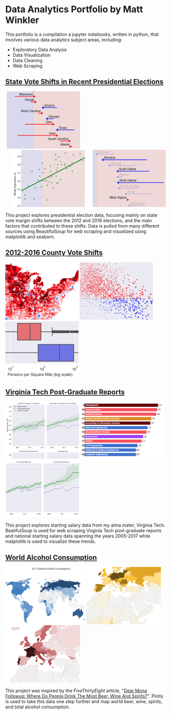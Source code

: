 # Data Analytics Portfolio by Matt Winkler
This portfolio is a compilation a jupyter notebooks, written in python, that involves various data analytics subject areas, including:
* Exploratory Data Analysis
* Data Visualization
* Data Cleaning
* Web Scraping
<h2><a href="https://nbviewer.jupyter.org/github/MWdataanalytics/Data_Analytics_Portfolio/blob/master/Data%20Projects/State%20Vote%20Shifts/State_Vote_Shifts_in_Recent_Presidential_Elections.ipynb">State Vote Shifts in Recent Presidential Elections</a></h2>

<img src="https://github.com/MWdataanalytics/Data_Analytics_Portfolio/blob/master/Data%20Projects/State%20Vote%20Shifts/Sample%20Images/State_2.png" width="230" height="180" alt="sample_1" hspace="5">       <img src="https://github.com/MWdataanalytics/Data_Analytics_Portfolio/blob/master/Data%20Projects/State%20Vote%20Shifts/Sample%20Images/State_3.png" width="230" height="180" alt="sample_2" hspace="20">       <img src="https://github.com/MWdataanalytics/Data_Analytics_Portfolio/blob/master/Data%20Projects/State%20Vote%20Shifts/Sample%20Images/State_1.png" width="230" height="180" alt="sample_3">


This project explores presidential election data, focusing mainly on state vote margin shifts between the 2012 and 2016 elections, and the main factors that contributed to these shifts. Data is pulled from many different sources using BeautifulSoup for web scraping and visualized using matplotlib and seaborn.

<h2><a href="https://nbviewer.jupyter.org/github/MWdataanalytics/Data_Analytics_Portfolio/blob/master/Data%20Projects/County%20Vote%20Shifts/2012-2016_County_Vote_Shifts.ipynb">2012-2016 County Vote Shifts</a></h2>

<img src="https://github.com/MWdataanalytics/Data_Analytics_Portfolio/blob/master/Data%20Projects/County%20Vote%20Shifts/Sample%20Images/County_3.png" width="230" height="180" alt="sample_1">       <img src="https://github.com/MWdataanalytics/Data_Analytics_Portfolio/blob/master/Data%20Projects/County%20Vote%20Shifts/Sample%20Images/County_1.png" width="230" height="180" alt="sample_2">       <img src="https://github.com/MWdataanalytics/Data_Analytics_Portfolio/blob/master/Data%20Projects/County%20Vote%20Shifts/Sample%20Images/County_2.png" width="230" height="180" alt="sample_3">



<h2><a href="https://nbviewer.jupyter.org/github/MWdataanalytics/Data_Analytics_Portfolio/blob/master/Data%20Projects/VT%20Post-Grad%20Reports/Virginia_Tech_Post-Graduation_Reports.ipynb">Virginia Tech Post-Graduate Reports</a></h2>

<img src="https://github.com/MWdataanalytics/Data_Analytics_Portfolio/blob/master/Data%20Projects/VT%20Post-Grad%20Reports/Sample%20Images/VT_3.png" width="235" height="180" alt="sample_1">       <img src="https://github.com/MWdataanalytics/Data_Analytics_Portfolio/blob/master/Data%20Projects/VT%20Post-Grad%20Reports/Sample%20Images/VT_4.png" width="255" height="175" alt="sample_2">       <img src="https://github.com/MWdataanalytics/Data_Analytics_Portfolio/blob/master/Data%20Projects/VT%20Post-Grad%20Reports/Sample%20Images/VT_2.png" width="235" height="180" alt="sample_3">


This project explores starting salary data from my alma mater, Virginia Tech. BeatifulSoup is used for web scraping Virginia Tech post-graduate reports and national starting salary data spanning the years 2005-2017 while matplotlib is used to visualize these trends. 


<h2><a href="https://nbviewer.jupyter.org/github/MWdataanalytics/Data_Analytics_Portfolio/blob/master/Data%20Projects/World%20Alcohol%20Consumption/World_Alcohol_Consumption.ipynb">World Alcohol Consumption</a></h2>

<img src="https://github.com/MWdataanalytics/Data_Analytics_Portfolio/blob/master/Data%20Projects/World%20Alcohol%20Consumption/Sample%20Images/World_1.png" width="250" height="180" alt="sample_1">   <img src="https://github.com/MWdataanalytics/Data_Analytics_Portfolio/blob/master/Data%20Projects/World%20Alcohol%20Consumption/Sample%20Images/World_2.png" width="235" height="180" alt="sample_2">   <img src="https://github.com/MWdataanalytics/Data_Analytics_Portfolio/blob/master/Data%20Projects/World%20Alcohol%20Consumption/Sample%20Images/World_3.png" width="235" height="180" alt="sample_3">

This project was inspired by the <i>FiveThirtyEight</i> article, "<a href="https://fivethirtyeight.com/features/dear-mona-followup-where-do-people-drink-the-most-beer-wine-and-spirits/">Dear Mona Followup: Where Do People Drink The Most Beer, Wine And Spirits?</a>". Plotly is used to take this data one step further and map world beer, wine, spirits, and total alcohol consumption.

